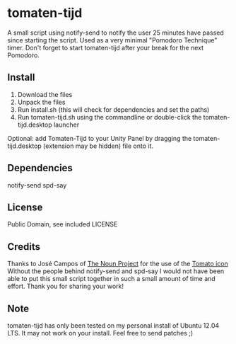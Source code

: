 tomaten-tijd
============

A small script using notify-send to notify the user 25 minutes have passed since starting the script. 
Used as a very minimal "Pomodoro Technique" timer. Don't forget to start tomaten-tijd after your break for the
next Pomodoro.

## Install ##

1. Download the files 
2. Unpack the files 
3. Run install.sh (this will check for dependencies and set the paths)
4. Run tomaten-tijd.sh using the commandline or double-click the tomaten-tijd.desktop launcher

Optional: add Tomaten-Tijd to your Unity Panel by dragging the tomaten-tijd.desktop (extension may be hidden) file onto it. 

## Dependencies ##

notify-send 
spd-say

## License ##
Public Domain, see included LICENSE

## Credits ##

Thanks to José Campos of [The Noun Project](http://thenounproject.com) for the use of the [Tomato icon](http://thenounproject.com/term/tomato/15790/)
Without the people behind notify-send and spd-say I would not have been able to put this small script together in such a small amount of time and effort. Thank you for sharing your work!

## Note ##
tomaten-tijd has only been tested on my personal install of Ubuntu 12.04 LTS. It may not work on your install. 
Feel free to send patches ;)
